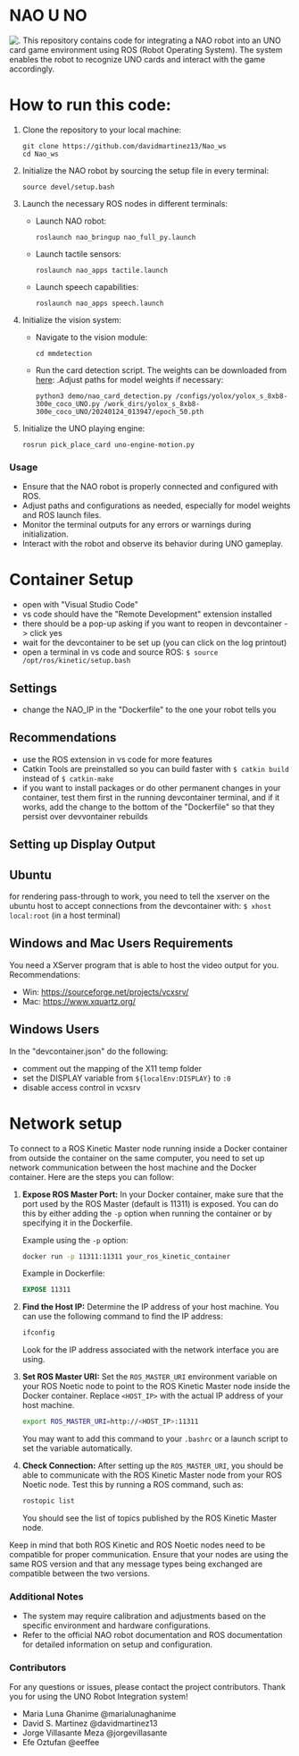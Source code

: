 # NAO U NO
![.](https://github.com/davidmartinez13/Nao_ws/Screenshots/NAO_UNO.png)
This repository contains code for integrating a NAO robot into an UNO card game environment using ROS (Robot Operating System). The system enables the robot to recognize UNO cards and interact with the game accordingly.
# How to run this code:
1. Clone the repository to your local machine:
   ```
   git clone https://github.com/davidmartinez13/Nao_ws
   cd Nao_ws
   ```

2. Initialize the NAO robot by sourcing the setup file in every terminal:
   ```
   source devel/setup.bash
   ```

3. Launch the necessary ROS nodes in different terminals:
   - Launch NAO robot:
     ```
     roslaunch nao_bringup nao_full_py.launch
     ```
   - Launch tactile sensors:
     ```
     roslaunch nao_apps tactile.launch 
     ```
   - Launch speech capabilities:
     ```
     roslaunch nao_apps speech.launch
     ```

4. Initialize the vision system:
   - Navigate to the vision module:
     ```
     cd mmdetection
     ```
   - Run the card detection script. The weights can be downloaded from [here](https://drive.google.com/file/d/1Wq8c8nYg18KqsWm90MILd3BvicDumCY_/view?usp=drive_link): .Adjust paths for model weights if necessary:
     ```
     python3 demo/nao_card_detection.py /configs/yolox/yolox_s_8xb8-300e_coco_UNO.py /work_dirs/yolox_s_8xb8-300e_coco_UNO/20240124_013947/epoch_50.pth
     ```

5. Initialize the UNO playing engine:
   ```
   rosrun pick_place_card uno-engine-motion.py
   ```

### Usage
- Ensure that the NAO robot is properly connected and configured with ROS.
- Adjust paths and configurations as needed, especially for model weights and ROS launch files.
- Monitor the terminal outputs for any errors or warnings during initialization.
- Interact with the robot and observe its behavior during UNO gameplay.

# Container Setup
- open with "Visual Studio Code"
- vs code should have the "Remote Development" extension installed
- there should be a pop-up asking if you want to reopen in devcontainer -> click yes
- wait for the devcontainer to be set up (you can click on the log printout)
- open a terminal in vs code and source ROS: ```$ source /opt/ros/kinetic/setup.bash```

## Settings
- change the NAO_IP in the "Dockerfile" to the one your robot tells you 

## Recommendations
- use the ROS extension in vs code for more features
- Catkin Tools are preinstalled so you can build faster with ```$ catkin build``` instead of ```$ catkin-make```
- if you want to install packages or do other permanent changes in your container, test them first in the running devcontainer terminal, and if it works, add the change to the bottom of the "Dockerfile" so that they persist over devvontainer rebuilds

## Setting up Display Output

## Ubuntu
for rendering pass-through to work, you need to tell the xserver on the ubuntu host to accept connections from the devcontainer with: ```$ xhost local:root``` (in a host terminal)

## Windows and Mac Users Requirements
You need a XServer program that is able to host the video output for you. Recommendations:
- Win: https://sourceforge.net/projects/vcxsrv/ 
- Mac: https://www.xquartz.org/ 

## Windows Users
In the "devcontainer.json" do the following:
- comment out the mapping of the X11 temp folder
- set the DISPLAY variable from ```${localEnv:DISPLAY}``` to ```:0```
- disable access control in vcxsrv

# Network setup
To connect to a ROS Kinetic Master node running inside a Docker container from outside the container on the same computer, you need to set up network communication between the host machine and the Docker container. Here are the steps you can follow:

1. **Expose ROS Master Port:**
   In your Docker container, make sure that the port used by the ROS Master (default is 11311) is exposed. You can do this by either adding the `-p` option when running the container or by specifying it in the Dockerfile.

   Example using the `-p` option:
   ```bash
   docker run -p 11311:11311 your_ros_kinetic_container
   ```

   Example in Dockerfile:
   ```dockerfile
   EXPOSE 11311
   ```

2. **Find the Host IP:**
   Determine the IP address of your host machine. You can use the following command to find the IP address:

   ```bash
   ifconfig
   ```

   Look for the IP address associated with the network interface you are using.

3. **Set ROS Master URI:**
   Set the `ROS_MASTER_URI` environment variable on your ROS Noetic node to point to the ROS Kinetic Master node inside the Docker container. Replace `<HOST_IP>` with the actual IP address of your host machine.

   ```bash
   export ROS_MASTER_URI=http://<HOST_IP>:11311
   ```

   You may want to add this command to your `.bashrc` or a launch script to set the variable automatically.

4. **Check Connection:**
   After setting up the `ROS_MASTER_URI`, you should be able to communicate with the ROS Kinetic Master node from your ROS Noetic node. Test this by running a ROS command, such as:

   ```bash
   rostopic list
   ```

   You should see the list of topics published by the ROS Kinetic Master node.

Keep in mind that both ROS Kinetic and ROS Noetic nodes need to be compatible for proper communication. Ensure that your nodes are using the same ROS version and that any message types being exchanged are compatible between the two versions.


### Additional Notes
- The system may require calibration and adjustments based on the specific environment and hardware configurations.
- Refer to the official NAO robot documentation and ROS documentation for detailed information on setup and configuration.

### Contributors
For any questions or issues, please contact the project contributors. Thank you for using the UNO Robot Integration system!

- Maria Luna Ghanime @marialunaghanime
- David S. Martinez @davidmartinez13
- Jorge Villasante Meza @jorgevillasante
- Efe Oztufan @eeffee

